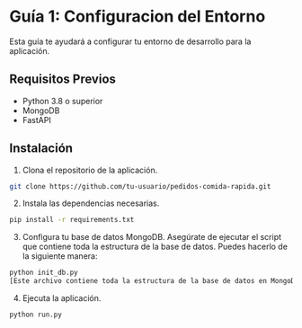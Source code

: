 # Guía 1: Configuracion del Entorno



Esta guía te ayudará a configurar tu entorno de desarrollo para la aplicación.

## Requisitos Previos

- Python 3.8 o superior
- MongoDB
- FastAPI

## Instalación

1. Clona el repositorio de la aplicación.

```bash
git clone https://github.com/tu-usuario/pedidos-comida-rapida.git
``` 

2. Instala las dependencias necesarias.
```bash
pip install -r requirements.txt
```

3. Configura tu base de datos MongoDB.
Asegúrate de ejecutar el script que contiene toda la estructura de la base de datos. Puedes hacerlo de la siguiente manera:
```bash
python init_db.py 
[Este archivo contiene toda la estructura de la base de datos en MongoDB]
``` 

4. Ejecuta la aplicación.
```bash
python run.py 
```

